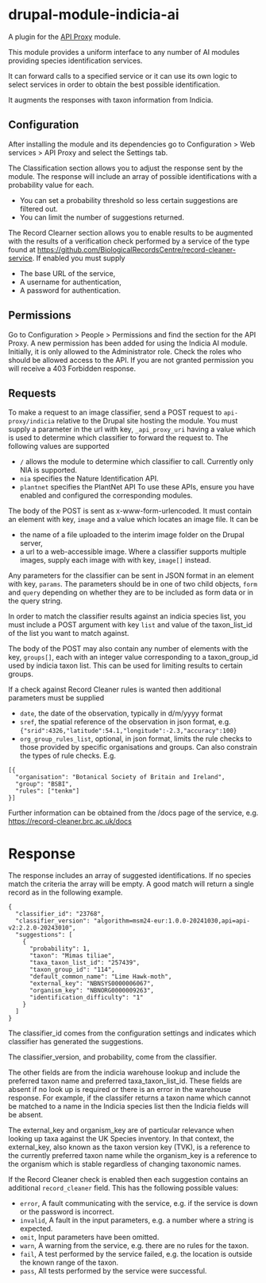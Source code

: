 # drupal-module-indicia-ai

A plugin for the [API Proxy](https://www.drupal.org/project/api_proxy) module.

This module provides a uniform interface to any number of AI modules providing
species identification services.

It can forward calls to a specified service or it can use its own logic to
select services in order to obtain the best possible identification.

It augments the responses with taxon information from Indicia.

## Configuration
After installing the module and its dependencies go to Configuration > Web
services > API Proxy and select the Settings tab.

The Classification section allows you to adjust the response sent by the module.
The response will include an array of possible identifications with a
probability value for each.
* You can set a probability threshold so less certain suggestions are filtered
out.
* You can limit the number of suggestions returned.

The Record Clearner section allows you to enable results to be augmented with
the results of a verification check performed by a service of the type
found at https://github.com/BiologicalRecordsCentre/record-cleaner-service.
If enabled you must supply
* The base URL of the service,
* A username for authentication,
* A password for authentication.

## Permissions
Go to Configuration > People > Permissions and find the section for the API
Proxy. A new permission has been added for using the Indicia AI module.
Initially, it is only allowed to the Administrator role. Check the roles who
should be allowed access to the API. If you are not granted permission you will
receive a 403 Forbidden response.

## Requests
To make a request to an image classifier, send a POST request to
`api-proxy/indicia` relative to the Drupal site hosting the module. You must
supply a parameter in the url with key, `_api_proxy_uri` having a value which is
used to determine which classifier to forward the request to. The following
values are supported
* `/` allows the module to determine which classifier to call. Currently only
NIA is supported.
* `nia` specifies the Nature Identification API.
* `plantnet` specifies the PlantNet API
To use these APIs, ensure you have enabled and configured the corresponding
modules.

The body of the POST is sent as x-www-form-urlencoded. It must contain an
element with key, `image` and a value which locates an image file. It can be
* the name of a file uploaded to the interim image folder on the Drupal server,
* a url to a web-accessible image.
Where a classifier supports multiple images, supply each image with with key,
`image[]` instead.

Any parameters for the classifier can be sent in JSON format in an element
with key, `params`. The parameters should be in one of two child objects, `form`
and `query` depending on whether they are to be included as form data or in the
query string.

In order to match the classifier results against an indicia species list, you
must include a POST argument with key `list` and value of the taxon_list_id of
the list you want to match against.

The body of the POST may also contain any number of elements with the key,
`groups[]`, each with an integer value corresponding to a taxon_group_id used
by indicia taxon list. This can be used for limiting results to certain groups.

If a check against Record Cleaner rules is wanted then additional parameters
must be supplied
* `date`, the date of the observation, typically in d/m/yyyy format
* `sref`, the spatial reference of the observation in json format, e.g.
`{"srid":4326,"latitude":54.1,"longitude":-2.3,"accuracy":100}`
* `org_group_rules_list`, optional, in json format, limits the rule checks to
those provided by specific organisations and groups. Can also constrain the
types of rule checks. E.g.

```
[{
  "organisation": "Botanical Society of Britain and Ireland",
  "group": "BSBI",
  "rules": ["tenkm"]
}]
```
Further information can be obtained from the /docs page of the service, e.g.
https://record-cleaner.brc.ac.uk/docs

# Response
The response includes an array of suggested identifications. If no species match
the criteria the array will be empty. A good match will return a single record
as in the following example.

```
{
  "classifier_id": "23768",
  "classifier_version": "algorithm=msm24-eur:1.0.0-20241030,api=api-v2:2.2.0-20243010",
  "suggestions": [
    {
      "probability": 1,
      "taxon": "Mimas tiliae",
      "taxa_taxon_list_id": "257439",
      "taxon_group_id": "114",
      "default_common_name": "Lime Hawk-moth",
      "external_key": "NBNSYS0000006067",
      "organism_key": "NBNORG0000009263",
      "identification_difficulty": "1"
    }
  ]
}
```
The classifier_id comes from the configuration settings and indicates which
classifier has generated the suggestions.

The classifier_version, and probability, come from the classifier.

The other fields are from the indicia warehouse lookup and include the preferred
taxon name and preferred taxa_taxon_list_id. These fields are absent if no look
up is required or there is an error in the warehouse response. For example, if
the classifer returns a taxon name which cannot be matched to a name in the
Indicia species list then the Indicia fields will be absent.

The external_key and organism_key are of particular relevance when looking up
taxa against the UK Species inventory. In that context, the external_key, also
known as the taxon version key (TVK), is a reference to the currently preferred
taxon name while the organism_key is a reference to the organism which is stable
regardless of changing taxonomic names.

If the Record Cleaner check is enabled then each suggestion contains an
additional `record_cleaner` field. This has the following possible values:
* `error`, A fault communicating with the service, e.g. if the service is
down or the password is incorrect.
* `invalid`, A fault in the input parameters, e.g. a number where a string is
expected.
* `omit`, Input parameters have been omitted.
* `warn`, A warning from the service, e.g. there are no rules for the taxon.
* `fail`, A test performed by the service failed, e.g. the location is outside
the known range of the taxon.
* `pass`, All tests performed by the service were successful.
